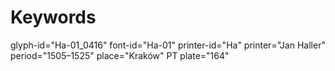# Keywords
glyph-id="Ha-01_0416"
font-id="Ha-01"
printer-id="Ha"
printer="Jan Haller"
period="1505–1525"
place="Kraków"
PT plate="164"
